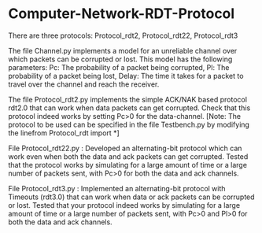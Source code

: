 # Computer-Network-RDT-Protocol

There are three protocols: Protocol_rdt2, Protocol_rdt22, Protocol_rdt3


The file Channel.py implements a model for an unreliable channel over which packets can be corrupted or lost. This model has the following parameters: Pc: The probability of a packet being corrupted, Pl: The probability of a packet being lost, Delay: The time it takes for a packet to travel over the channel and reach the receiver.


The file Protocol_rdt2.py implements the simple ACK/NAK based protocol rdt2.0 that can work when data packets can get corrupted. Check that this protocol indeed works by setting Pc>0 for the data-channel.
[Note: The protocol to be used can be specified in the file Testbench.py by modifying the linefrom Protocol_rdt<version> import *]


File Protocol_rdt22.py :  Developed an alternating-bit protocol which can work even when both the data and ack packets can get corrupted. Tested that the protocol works by simulating for a large amount of time or a large number of packets sent, with Pc>0 for both the data and ack channels.  


File  Protocol_rdt3.py : Implemented an alternating-bit protocol with Timeouts (rdt3.0) that can work when data or ack packets can be corrupted or lost. Tested that your protocol indeed works by simulating for a large amount of time or a large number of packets sent, with Pc>0 and Pl>0 for both the data and ack channels.
